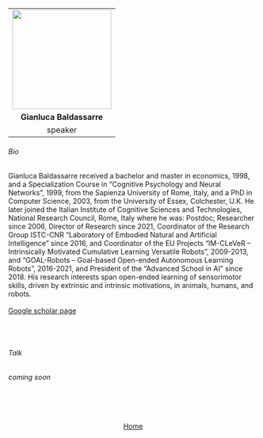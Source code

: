 ---
---

<br>
<br>


<div align="center">
  <table class="row">
    <tr>
    <td style="text-align: center"><img src="https://avatars.githubusercontent.com/u/14333967?v=4" style="width:200px;height:200px;"></td>
  </tr>
  <tr>
    <td style="text-align: center"><b>Gianluca Baldassarre</b></td>
  </tr>
  <tr>
    <td style="text-align: center">speaker</td>
  </tr>
  </table>
</div>


###### Bio

Gianluca Baldassarre received a bachelor and master in economics, 1998, and a Specialization Course in “Cognitive Psychology and Neural Networks”, 1999, from the Sapienza University of Rome, Italy, and a PhD in Computer Science, 2003, from the University of Essex, Colchester, U.K. He later joined the Italian Institute of Cognitive Sciences and Technologies, National Research Council, Rome, Italy where he was: Postdoc; Researcher since 2006, Director of Research since 2021, Coordinator of the Research Group ISTC-CNR “Laboratory of Embodied Natural and Artificial Intelligence” since 2016, and Coordinator of the EU Projects “IM-CLeVeR – Intrinsically Motivated Cumulative Learning Versatile Robots”, 2009-2013, and “GOAL-Robots – Goal-based Open-ended Autonomous Learning Robots”, 2016-2021, and President of the “Advanced School in AI” since 2018. His research interests span open-ended learning of sensorimotor skills, driven by extrinsic and intrinsic motivations, in animals, humans, and robots.
<br>
<br>
<a href="https://scholar.google.com/citations?user=8w3vnUcAAAAJ&hl=en/">Google scholar page</a>

<br>
<br>


###### Talk

*coming soon*



<br>
<br>
<br>
<br>


<div align="center">
	<a href="https://imolconf2023.github.io/">Home</a>
</div>

<br>
<br>

